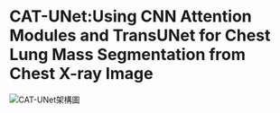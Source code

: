# CAT-UNet:Using CNN Attention Modules and TransUNet for Chest Lung Mass Segmentation from Chest X-ray Image
![CAT-UNet架構圖](https://user-images.githubusercontent.com/109962468/189515819-4d99263c-6f5f-4ab1-a03b-c9d0d9a84983.PNG)
